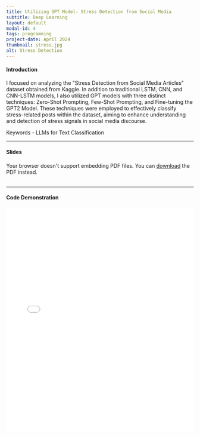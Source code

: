 ```yaml
---
title: Utilizing GPT Model- Stress Detection from Social Media
subtitle: Deep Learning
layout: default
modal-id: 4
tags: programming
project-date: April 2024
thumbnail: stress.jpg
alt: Stress Detection
---
```


<html>
<head>
    <meta name="viewport" content="width=device-width, initial-scale=1.0">
    <style>
        /* Style for the PDF container */
        .pdf-container {
            overflow-y: auto;
            max-height: 500px;
            margin-top: 20px; /* Add margin to separate from the text */
        }
        /* Style for the iframe container */
        .iframe-container {
            width: 100%;
            max-width: 1000px; /* Limit maximum width */
            margin-top: 20px; /* Add margin to separate from the text */
        }
    </style>
</head>
<body>
    <h4>Introduction</h4>
    <p>I focused on analyzing the "Stress Detection from Social Media Articles" dataset obtained from Kaggle. In addition to traditional LSTM, CNN, and CNN-LSTM models, I also utilized GPT models with three distinct techniques: Zero-Shot Prompting, Few-Shot Prompting, and Fine-tuning the GPT2 Model. These techniques were employed to effectively classify stress-related posts within the dataset, aiming to enhance understanding and detection of stress signals in social media discourse.</p>
    <p>Keywords - LLMs for Text Classification</p>
    <hr class="star-primary">
    <h4>Slides</h4>
    <!-- PDF container -->
    <div class="pdf-container">
        <object data="img/portfolio/text_classification_gpt.pdf" width="1000" height="1000" type="application/pdf">
            <!-- Fallback message if the browser doesn't support PDF embedding -->
            Your browser doesn't support embedding PDF files. You can <a href="img/portfolio/text_classification_gpt.pdf">download</a> the PDF instead.
        </object>
    </div>
    <br>
    <!-- HTML iframe container -->
    <hr class="star-primary">
    <h4>Code Demonstration</h4>
    <div class="iframe-container">
        <iframe src="img/portfolio/text_classification_gpt.html" width="100%" height="600" frameborder="0"></iframe>
    </div>
    <br>
</body>
</html>